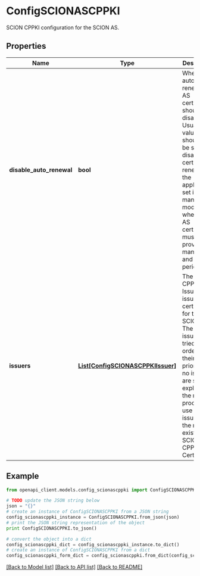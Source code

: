 # ConfigSCIONASCPPKI

SCION CPPKI configuration for the SCION AS.

## Properties

Name | Type | Description | Notes
------------ | ------------- | ------------- | -------------
**disable_auto_renewal** | **bool** | Whether automatic renewal of AS certificates should be disabled. Usually, this value should not be set. By disabling certificate renewal, the appliance is set into a manual mode where new AS certificates must be provisioned manually and periodically. | [optional] 
**issuers** | [**List[ConfigSCIONASCPPKIIssuer]**](ConfigSCIONASCPPKIIssuer.md) | The SCION CPPKI Issuers that issue certificates for the local SCION AS. The list of issuers is tried in order of their priority. If no issuers are set explicitly, the renewal process will use the issuer of the newest existing SCION CPPKI AS Certificate. | [optional] 

## Example

```python
from openapi_client.models.config_scionascppki import ConfigSCIONASCPPKI

# TODO update the JSON string below
json = "{}"
# create an instance of ConfigSCIONASCPPKI from a JSON string
config_scionascppki_instance = ConfigSCIONASCPPKI.from_json(json)
# print the JSON string representation of the object
print ConfigSCIONASCPPKI.to_json()

# convert the object into a dict
config_scionascppki_dict = config_scionascppki_instance.to_dict()
# create an instance of ConfigSCIONASCPPKI from a dict
config_scionascppki_form_dict = config_scionascppki.from_dict(config_scionascppki_dict)
```
[[Back to Model list]](../README.md#documentation-for-models) [[Back to API list]](../README.md#documentation-for-api-endpoints) [[Back to README]](../README.md)


